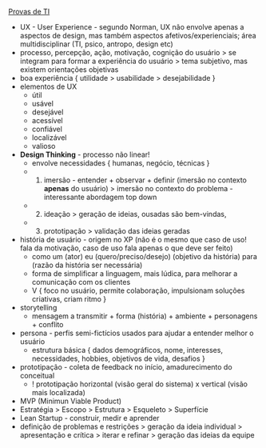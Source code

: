 [Provas de TI](https://app.nutror.com/curso/b182f76cda3009e20670d1742c55256445c932a1/aula/4561283)

* UX - User Experience - segundo Norman, UX não envolve apenas a aspectos de design, mas também aspectos afetivos/experienciais; área multidisciplinar (TI, psico, antropo, design etc)
* processo, percepção, ação, motivação, cognição do usuário > se integram para formar a experiência do usuário > tema subjetivo, mas existem orientações objetivas
* boa experiência { utilidade > usabilidade > desejabilidade }
* elementos de UX
	* útil
	* usável
	* desejável
	* acessível
	* confiável
	* localizável
	* valioso
* **Design Thinking** - processo não linear!
	* envolve necessidades { humanas, negócio, técnicas }
	* 1. imersão - entender + observar + definir (imersão no contexto **apenas** do usuário) > imersão no contexto do problema - interessante abordagem top down
	* 2. ideação > geração de ideias, ousadas são bem-vindas, 
	* 3. prototipação > validação das ideias geradas
* história de usuário - origem no XP (não é o mesmo que caso de uso! fala da motivação, caso de uso fala apenas o que deve ser feito)
	* como um (ator) eu (quero/preciso/desejo) (objetivo da história) para (razão da história ser necessária)
	* forma de simplificar a linguagem, mais lúdica, para melhorar a comunicação com os clientes
	* V { foco no usuário, permite colaboração, impulsionam soluções criativas, criam ritmo }
* storytelling
	* mensagem a transmitir + forma (história) + ambiente + personagens + conflito
* persona - perfis semi-fictícios usados para ajudar a entender melhor o usuário
	* estrutura básica { dados demográficos, nome, interesses, necessidades, hobbies, objetivos de vida, desafios }
* prototipação - coleta de feedback no início, amadurecimento do conceitual
	* ! prototipação horizontal (visão geral do sistema) x vertical (visão mais localizada)
* MVP (Minimun Viable Product)
* Estratégia > Escopo > Estrutura > Esqueleto > Superfície
* Lean Startup - construir, medir e aprender
* definição de problemas e restrições > geração da ideia individual > apresentação e crítica > iterar e refinar > geração das ideias da equipe